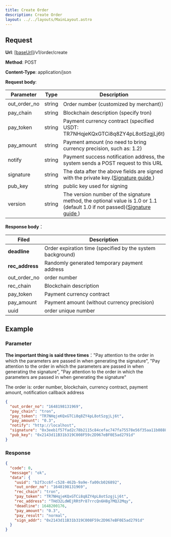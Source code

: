 ```yaml
---
title: Create Order
description: Create Order
layout: ../../layouts/MainLayout.astro
---
```


## Request

**Url**: [[baseUrl]](/en/variables)/v1/order/create

**Method**: POST

**Content-Type**: application/json

**Request body**:

| Parameter    | Type   | Description                                                                       |
| ------------ | ------ | --------------------------------------------------------------------------------- |
| out_order_no | string | Order number (customized by merchant)）                                           |
| pay_chain    | string | Blockchain description (specify tron)                                             |
| pay_token    | string | Payment currency contract (specified USDT: TR7NHqjeKQxGTCi8q8ZY4pL8otSzgjLj6t)    |
| pay_amount   | string | Payment amount (no need to bring currency precision, such as: 1.2)                |
| notify       | string | Payment success notification address, the system sends a POST request to this URL |
| signature    | string | The data after the above fields are signed with the private key.([Signature guide ](/en/signOrderJavascript))          |
| pub_key      | string | public key used for  signing                                                       |
| version      | string | The version number of the signature method, the optional value is 1.0 or 1.1 (default 1.0 if not passed)([Signature guide ](/en/signOrderJavascript))           |

**Response body**：

| Filed            | Description                           |
| --------------- | ------------------------------ |
| **deadline**    | Order expiration time (specified by the system background) |
| **rec_address** | Randomly generated temporary payment address         |
| out_order_no    | order number                         |
| rec_chain       | Blockchain description                     |
| pay_token       | Payment currency contract                   |
| pay_amount      | Payment amount (without currency precision)     |
| uuid            | order unique number                   |

## Example

### Parameter

**The important thing is said three times**："Pay attention to the order in which the parameters are passed in when generating the signature", "Pay attention to the order in which the parameters are passed in when generating the signature", "Pay attention to the order in which the parameters are passed in when generating the signature"

The order is: order number, blockchain, currency contract, payment amount, notification callback address

```json
{
  "out_order_no": "1648198131969",
  "pay_chain": "tron",
  "pay_token": "TR7NHqjeKQxGTCi8q8ZY4pL8otSzgjLj6t",
  "pay_amount": "0.3",
  "notify": "http://localhost",
  "signature": "0x3eeb1f57fad2c78b2115c84cefac747fa75578e56f35aa11b0888fc53129be6c272ae826051a84d91b9080e4479d36d6f02d6380189ff2bb1d1cc2f57fac8ea11c",
  "pub_key": "0x2143d11B31b319C008F59c2D967eBF0E5ad2791d"
}
```

### Response

```json
{
  "code": 0,
  "message": "ok",
  "data": {
    "uuid": "b2f3cc6f-c528-462b-9a9e-fa00cb026892",
    "out_order_no": "1648198131969",
    "rec_chain": "tron",
    "pay_token": "TR7NHqjeKQxGTCi8q8ZY4pL8otSzgjLj6t",
    "rec_address": "THd32LdWEjRRtPr87rrcQn6H8g7MQJ2Mqy",
    "deadline": 1648200176,
    "pay_amount": "0.3",
    "pay_result": "normal",
    "sign_addr": "0x2143d11B31b319C008F59c2D967eBF0E5ad2791d"
  }
}
```
